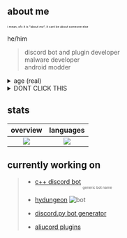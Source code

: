 ## about me
<sub><sub><sub><sub>i mean, ofc it is "about *me*", it cant be about someone else</sub></sub></sub></sub>

he/him
> discord bot and plugin developer\
malware developer\
android modder

<details>
  <summary>age (real)</summary>
  $$\int_1^{e^{10}}\frac{\text dx}x+\frac{e^{i\tau}}{(\csc^2x-\cot^2x)1\uparrow^{(69)}1}\csc x\sqrt{1-\cos^2x}+\lim\limits_{b\to\infty}\int_0^b t^2e^{-t}\,dt+\lim\limits_{a\to\infty} a\ln\Big[1+\frac{2}{a}\Big]$$
</details>

<details>
  <summary>DONT CLICK THIS</summary>
  i use arch btw
</details>

## stats
overview                   |languages
:-------------------------:|:-------------------------:
![](https://github-readme-stats.vercel.app/api?username=thatOneArchUser&show_icons=true&hide_border=true&line_height=20&title_color=1793d1&icon_color=00537d&show_owner=true&theme=dark&count_private=true)   |  ![](https://github-readme-stats.vercel.app/api/top-langs/?username=thatOneArchUser&hide_border=true&title_color=1793d1&langs_count=6&theme=dark)

## currently working on
> + [c++ discord bot](https://github.com/thatOneArchUser/cpp-discord-bot) <sub><sub><sub>generic bot name</sub></sub></sub>
>
> + [hydungeon](https://github.com/thatOneArchUser/hydungeon) ![bot](https://img.shields.io/badge/-painful%20af-f15b92?style=flat)
> 
> + [discord.py bot generator](https://github.com/thatOneArchUser/discord-py-generator)
>
> + [aliucord plugins](https://github.com/thatOneArchUser/AliucordPlugins)
